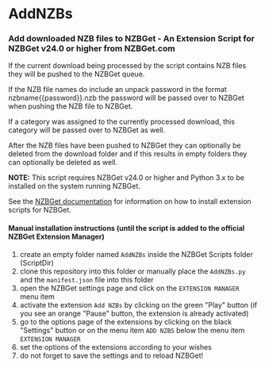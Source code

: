 # AddNZBs

### Add downloaded NZB files to NZBGet - An Extension Script for NZBGet v24.0 or higher from NZBGet.com

If the current download being processed by the script contains NZB files they will be pushed to the NZBGet queue.

If the NZB file names do include an unpack password in the format nzbname{{password}}.nzb the password will be passed over to NZBGet when pushing the NZB file to NZBGet.

If a category was assigned to the currently processed download, this category will be passed over to NZBGet as well.

After the NZB files have been pushed to NZBGet they can optionally be deleted from the download folder and if this results in empty folders they can optionally be deleted as well.

__NOTE:__ This script requires NZBGet v24.0 or higher and Python 3.x to be installed on the system running NZBGet.

See the [NZBGet documentation](https://nzbget.com/documentation/extension-scripts/) for information on how to install extension scripts for NZBGet.

#### Manual installation instructions (until the script is added to the official NZBGet Extension Manager)
1. create an empty folder named `AddNZBs` inside the NZBGet Scripts folder (ScriptDir)
2. clone this repository into this folder or manually place the `AddNZBs.py` and the `manifest.json` file into this folder
3. open the NZBGet settings page and click on the `EXTENSION MANAGER` menu item
4. activate the extension `Add NZBs` by clicking on the green "Play" button (if you see an orange "Pause" button, the extension is already activated)
5. go to the options page of the extensions by clicking on the black "Settings" button or on the menu item `ADD NZBS` below the menu item `EXTENSION MANAGER`
6. set the options of the extensions according to your wishes
7. do not forget to save the settings and to reload NZBGet!